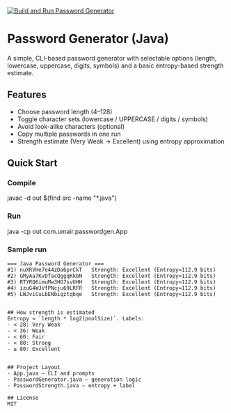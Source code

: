[![Build and Run Password Generator](https://github.com/umairirfan19/password-generator/actions/workflows/run.yml/badge.svg)](https://github.com/umairirfan19/password-generator/actions/workflows/run.yml)
# Password Generator (Java)

A simple, CLI-based password generator with selectable options (length, lowercase, uppercase, digits, symbols) and a basic entropy-based strength estimate.

## Features
- Choose password length (4–128)
- Toggle character sets (lowercase / UPPERCASE / digits / symbols)
- Avoid look-alike characters (optional)
- Copy multiple passwords in one run
- Strength estimate (Very Weak → Excellent) using entropy approximation

## Quick Start

### Compile
javac -d out $(find src -name "*.java")

### Run
java -cp out com.umair.passwordgen.App

### Sample run

```text
=== Java Password Generator ===
#1) nuXRVHe7e44zDa6prCkT   Strength: Excellent (Entropy≈112.9 bits)
#2) GMyAa7KvDfacQggqKkbN   Strength: Excellent (Entropy≈112.9 bits)
#3) RTYRQ6imuMw3HG7svUHH   Strength: Excellent (Entropy≈112.9 bits)
#4) izuG4WJVfPNcju69LRFR   Strength: Excellent (Entropy≈112.9 bits)
#5) LWJviCuLbENbiqztqbqe   Strength: Excellent (Entropy≈112.9 bits)


## How strength is estimated
Entropy ≈ `length * log2(poolSize)`. Labels:
- < 28: Very Weak
- < 36: Weak
- < 60: Fair
- < 80: Strong
- ≥ 80: Excellent


## Project Layout
- App.java – CLI and prompts
- PasswordGenerator.java – generation logic
- PasswordStrength.java – entropy + label

## License
MIT
